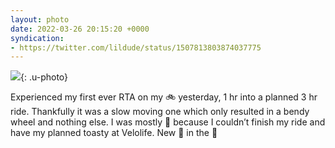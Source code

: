 ```yaml
---
layout: photo
date: 2022-03-26 20:15:20 +0000
syndication:
- https://twitter.com/lildude/status/1507813803874037775
---
```


![](https://gonefora.run/img/d490f5ec214292f95de6c3a77cf596c4aa4e346300a3df704b66d392a40fe8ae.jpeg){: .u-photo}
 
Experienced my first ever RTA on my 🚲 yesterday, 1 hr into a planned 3 hr ride. Thankfully it was a slow moving one which only resulted in a bendy wheel and nothing else. I was mostly 🤬 because I couldn’t finish my ride and have my planned toasty at Velolife. New 🛞 in the 📮
